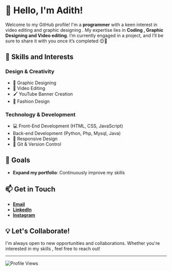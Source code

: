 # 👋 Hello, I'm Adith!

Welcome to my GitHub profile! I'm a **programmer** with a keen interest in video editing and graphic designing . My expertise lies in **Coding , Graphic Designing and Video editing**. I’m currently engaged in a project, and I’ll be sure to share it with you once it’s completed 😊🚀

## 🚀 Skills and Interests

### Design & Creativity
- 🎨 Graphic Designing
- 🎥 Video Editing
- 🖌️ YouTube Banner Creation
- 👗 Fashion Design

### Technology & Development
- 💻 Front-End Development (HTML, CSS, JavaScript)
- Back-end Development (Python, Php, Mysql, Java)
- 📱 Responsive Design
- 🔄 Git & Version Control

## 🌟 Goals
- **Expand my portfolio**: Continuously improve my skills

## 📫 Get in Touch
- [**Email**](mailto:adithamith810@gmail.com)
- [**LinkedIn**](https://www.linkedin.com/in/adith-k-a88b6730a/)
- [**Instagram**](https://www.instagram.com/_dark_exe__/)

## 💡 Let's Collaborate!
I'm always open to new opportunities and collaborations. Whether you're interested in my skills , feel free to reach out!

---

![Profile Views](https://komarev.com/ghpvc/?username=Adith-techie&style=plastic&color=7C00FE)

